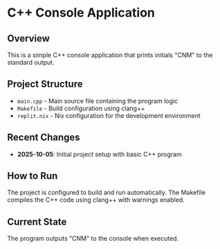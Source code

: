 # C++ Console Application

## Overview
This is a simple C++ console application that prints initials "CNM" to the standard output.

## Project Structure
- `main.cpp` - Main source file containing the program logic
- `Makefile` - Build configuration using clang++
- `replit.nix` - Nix configuration for the development environment

## Recent Changes
- **2025-10-05**: Initial project setup with basic C++ program

## How to Run
The project is configured to build and run automatically. The Makefile compiles the C++ code using clang++ with warnings enabled.

## Current State
The program outputs "CNM" to the console when executed.
